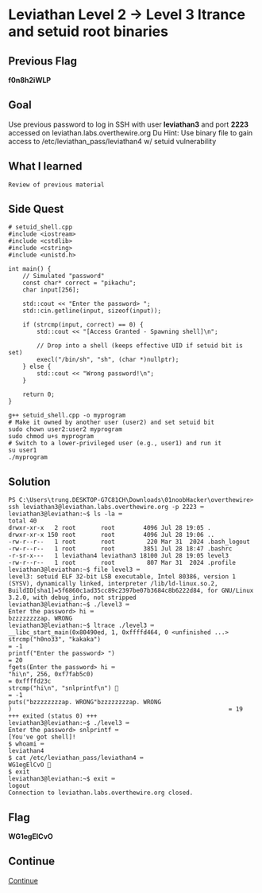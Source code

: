 # Leviathan Level 2 → Level 3 ltrance and setuid root binaries

## Previous Flag
<b>f0n8h2iWLP</b>

## Goal
Use previous password to log in SSH with user <b>leviathan3</b> and port <b>2223</b> accessed on leviathan.labs.overthewire.org
Du Hint: Use binary file to gain access to /etc/leviathan_pass/leviathan4 w/ setuid vulnerability

## What I learned
```
Review of previous material
```

## Side Quest
```
# setuid_shell.cpp
#include <iostream>
#include <cstdlib>
#include <cstring>
#include <unistd.h>

int main() {
    // Simulated "password"
    const char* correct = "pikachu";
    char input[256];

    std::cout << "Enter the password> ";
    std::cin.getline(input, sizeof(input));

    if (strcmp(input, correct) == 0) {
        std::cout << "[Access Granted - Spawning shell]\n";

        // Drop into a shell (keeps effective UID if setuid bit is set)
        execl("/bin/sh", "sh", (char *)nullptr);
    } else {
        std::cout << "Wrong password!\n";
    }

    return 0;
}

g++ setuid_shell.cpp -o myprogram
# Make it owned by another user (user2) and set setuid bit
sudo chown user2:user2 myprogram
sudo chmod u+s myprogram
# Switch to a lower-privileged user (e.g., user1) and run it
su user1
./myprogram
```

## Solution
```
PS C:\Users\trung.DESKTOP-G7C81CH\Downloads\01noobHacker\overthewire> ssh leviathan3@leviathan.labs.overthewire.org -p 2223 ⌨️
leviathan3@leviathan:~$ ls -la ⌨️
total 40
drwxr-xr-x   2 root       root        4096 Jul 28 19:05 .
drwxr-xr-x 150 root       root        4096 Jul 28 19:06 ..
-rw-r--r--   1 root       root         220 Mar 31  2024 .bash_logout
-rw-r--r--   1 root       root        3851 Jul 28 18:47 .bashrc     
-r-sr-x---   1 leviathan4 leviathan3 18100 Jul 28 19:05 level3      
-rw-r--r--   1 root       root         807 Mar 31  2024 .profile
leviathan3@leviathan:~$ file level3 ⌨️
level3: setuid ELF 32-bit LSB executable, Intel 80386, version 1 (SYSV), dynamically linked, interpreter /lib/ld-linux.so.2, BuildID[sha1]=5f6860c1ad35cc89c2397be07b3684c8b6222d84, for GNU/Linux 3.2.0, with debug_info, not stripped
leviathan3@leviathan:~$ ./level3 ⌨️
Enter the password> hi ⌨️
bzzzzzzzzap. WRONG  
leviathan3@leviathan:~$ ltrace ./level3 ⌨️ 
__libc_start_main(0x80490ed, 1, 0xffffd464, 0 <unfinished ...>
strcmp("h0no33", "kakaka")                                                             = -1
printf("Enter the password> ")                                                         = 20
fgets(Enter the password> hi ⌨️
"hi\n", 256, 0xf7fab5c0)                                                         = 0xffffd23c
strcmp("hi\n", "snlprintf\n") 👀                                                       = -1  
puts("bzzzzzzzzap. WRONG"bzzzzzzzzap. WRONG
)                                                             = 19
+++ exited (status 0) +++
leviathan3@leviathan:~$ ./level3 ⌨️
Enter the password> snlprintf ⌨️
[You've got shell]!
$ whoami ⌨️
leviathan4
$ cat /etc/leviathan_pass/leviathan4 ⌨️
WG1egElCvO 🔐
$ exit
leviathan3@leviathan:~$ exit ⌨️
logout
Connection to leviathan.labs.overthewire.org closed.
```

## Flag
<b>WG1egElCvO</b>

## Continue
[Continue](/overthewire/Leviathan0304.md)